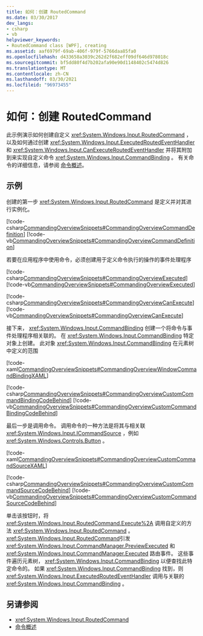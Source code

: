 ```yaml
---
title: 如何：创建 RoutedCommand
ms.date: 03/30/2017
dev_langs:
- csharp
- vb
helpviewer_keywords:
- RoutedCommand class [WPF], creating
ms.assetid: aaf6979f-69ab-406f-979f-5766daa85fa0
ms.openlocfilehash: d433658a3039c262d2f682eff09df646d978018c
ms.sourcegitcommit: bf5dd80f4d7b202afa90e90d1148402c5474d826
ms.translationtype: MT
ms.contentlocale: zh-CN
ms.lasthandoff: 03/30/2021
ms.locfileid: "96973455"
---
```

# <a name="how-to-create-a-routedcommand"></a>如何：创建 RoutedCommand
此示例演示如何创建自定义 <xref:System.Windows.Input.RoutedCommand> ，以及如何通过创建 <xref:System.Windows.Input.ExecutedRoutedEventHandler> 和 <xref:System.Windows.Input.CanExecuteRoutedEventHandler> 并将其附加到来实现自定义命令 <xref:System.Windows.Input.CommandBinding> 。  有关命令的详细信息，请参阅 [命令概述](commanding-overview.md)。  
  
## <a name="example"></a>示例  
 创建的第一步 <xref:System.Windows.Input.RoutedCommand> 是定义并对其进行实例化。  
  
 [!code-csharp[CommandingOverviewSnippets#CommandingOverviewCommandDefinition](~/samples/snippets/csharp/VS_Snippets_Wpf/CommandingOverviewSnippets/CSharp/Window1.xaml.cs#commandingoverviewcommanddefinition)]
 [!code-vb[CommandingOverviewSnippets#CommandingOverviewCommandDefinition](~/samples/snippets/visualbasic/VS_Snippets_Wpf/CommandingOverviewSnippets/visualbasic/window1.xaml.vb#commandingoverviewcommanddefinition)]  
  
 若要在应用程序中使用命令，必须创建用于定义命令执行的操作的事件处理程序  
  
 [!code-csharp[CommandingOverviewSnippets#CommandingOverviewExecuted](~/samples/snippets/csharp/VS_Snippets_Wpf/CommandingOverviewSnippets/CSharp/Window1.xaml.cs#commandingoverviewexecuted)]
 [!code-vb[CommandingOverviewSnippets#CommandingOverviewExecuted](~/samples/snippets/visualbasic/VS_Snippets_Wpf/CommandingOverviewSnippets/visualbasic/window1.xaml.vb#commandingoverviewexecuted)]  
  
 [!code-csharp[CommandingOverviewSnippets#CommandingOverviewCanExecute](~/samples/snippets/csharp/VS_Snippets_Wpf/CommandingOverviewSnippets/CSharp/Window1.xaml.cs#commandingoverviewcanexecute)]
 [!code-vb[CommandingOverviewSnippets#CommandingOverviewCanExecute](~/samples/snippets/visualbasic/VS_Snippets_Wpf/CommandingOverviewSnippets/visualbasic/window1.xaml.vb#commandingoverviewcanexecute)]  
  
 接下来，  <xref:System.Windows.Input.CommandBinding> 创建一个将命令与事件处理程序相关联的。 在 <xref:System.Windows.Input.CommandBinding> 特定对象上创建。  此对象 <xref:System.Windows.Input.CommandBinding> 在元素树中定义的范围  
  
 [!code-xaml[CommandingOverviewSnippets#CommandingOverviewWindowCommandBindingXAML](~/samples/snippets/csharp/VS_Snippets_Wpf/CommandingOverviewSnippets/CSharp/Window1.xaml#commandingoverviewwindowcommandbindingxaml)]  
  
 [!code-csharp[CommandingOverviewSnippets#CommandingOverviewCustomCommandBindingCodeBehind](~/samples/snippets/csharp/VS_Snippets_Wpf/CommandingOverviewSnippets/CSharp/Window1.xaml.cs#commandingoverviewcustomcommandbindingcodebehind)]
 [!code-vb[CommandingOverviewSnippets#CommandingOverviewCustomCommandBindingCodeBehind](~/samples/snippets/visualbasic/VS_Snippets_Wpf/CommandingOverviewSnippets/visualbasic/window1.xaml.vb#commandingoverviewcustomcommandbindingcodebehind)]  
  
 最后一步是调用命令。  调用命令的一种方法是将其与相关联 <xref:System.Windows.Input.ICommandSource> ，例如 <xref:System.Windows.Controls.Button> 。  
  
 [!code-xaml[CommandingOverviewSnippets#CommandingOverviewCustomCommandSourceXAML](~/samples/snippets/csharp/VS_Snippets_Wpf/CommandingOverviewSnippets/CSharp/Window1.xaml#commandingoverviewcustomcommandsourcexaml)]  
  
 [!code-csharp[CommandingOverviewSnippets#CommandingOverviewCustomCommandSourceCodeBehind](~/samples/snippets/csharp/VS_Snippets_Wpf/CommandingOverviewSnippets/CSharp/Window1.xaml.cs#commandingoverviewcustomcommandsourcecodebehind)]
 [!code-vb[CommandingOverviewSnippets#CommandingOverviewCustomCommandSourceCodeBehind](~/samples/snippets/visualbasic/VS_Snippets_Wpf/CommandingOverviewSnippets/visualbasic/window1.xaml.vb#commandingoverviewcustomcommandsourcecodebehind)]  
  
 单击该按钮时，将 <xref:System.Windows.Input.RoutedCommand.Execute%2A> 调用自定义的方法 <xref:System.Windows.Input.RoutedCommand> 。  <xref:System.Windows.Input.RoutedCommand>引发 <xref:System.Windows.Input.CommandManager.PreviewExecuted> 和 <xref:System.Windows.Input.CommandManager.Executed> 路由事件。  这些事件遍历元素树， <xref:System.Windows.Input.CommandBinding> 以便查找此特定命令的。  如果 <xref:System.Windows.Input.CommandBinding> 找到，则 <xref:System.Windows.Input.ExecutedRoutedEventHandler> 调用与关联的 <xref:System.Windows.Input.CommandBinding> 。  
  
## <a name="see-also"></a>另请参阅

- <xref:System.Windows.Input.RoutedCommand>
- [命令概述](commanding-overview.md)
